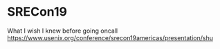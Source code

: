 # SRECon19
What I wish I knew before going oncall 
https://www.usenix.org/conference/srecon19americas/presentation/shu
